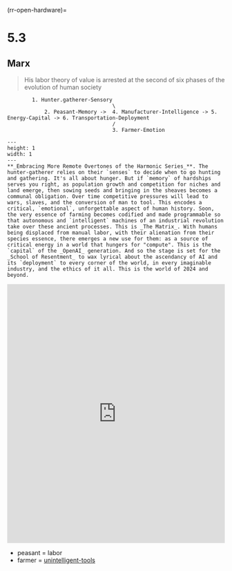 (rr-open-hardware)=
# 5.3
 
## Marx

>  His labor theory of value is arrested at the second of six phases of the evolution of human society

            1. Hunter.gatherer-Sensory
                                      \
                2. Peasant-Memory ->  4. Manufacturer-Intelligence -> 5. Energy-Capital -> 6. Transportation-Deployment
                                      /
                                      3. Farmer-Emotion


```{figure} ../../figures/blanche.png
---
height: 1
width: 1
---
**_Embracing More Remote Overtones of the Harmonic Series_**. The hunter-gatherer relies on their `senses` to decide when to go hunting and gathering. It's all about hunger. But if `memory` of hardships serves you right, as population growth and competition for niches and land emerge, then sowing seeds and bringing in the sheaves becomes a communal obligation. Over time competitive pressures will lead to wars, slaves, and the conversion of man to tool. This encodes a critical, `emotional`, unforgettable aspect of human history. Soon, the very essence of farming becomes codified and made programmable so that autonomous and `intelligent` machines of an industrial revolution take over these ancient processes. This is _The Matrix_. With humans being displaced from manual labor, with their alienation from their species essence, there emerges a new use for them: as a source of critical energy in a world that hungers for "compute". This is the `capital` of the _OpenAI_ generation. And so the stage is set for the _School of Resentment_ to wax lyrical about the ascendancy of AI and its `deployment` to every corner of the world, in every imaginable industry, and the ethics of it all. This is the world of 2024 and beyond.
`````



<iframe src="https://abikesa.github.io/uganda/" width="100%" height="600px" style="border:none;"></iframe>

- peasant = labor
- farmer = [unintelligent-tools](https://abikesa.github.io/means/)

